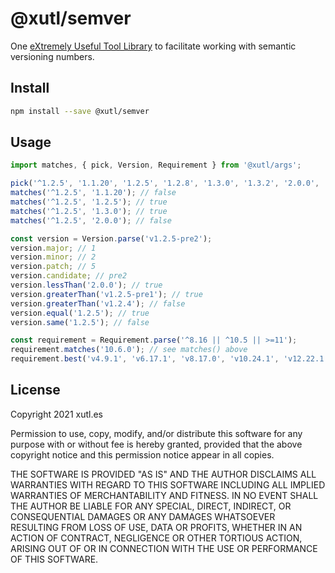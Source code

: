 # @xutl/semver

One [eXtremely Useful Tool Library](https://xutl.es) to facilitate working with semantic versioning numbers.

## Install

```sh
npm install --save @xutl/semver
```

## Usage

```javascript
import matches, { pick, Version, Requirement } from '@xutl/args';

pick('^1.2.5', '1.1.20', '1.2.5', '1.2.8', '1.3.0', '1.3.2', '2.0.0', '2.0.1'); // 1.2.3
matches('^1.2.5', '1.1.20'); // false
matches('^1.2.5', '1.2.5'); // true
matches('^1.2.5', '1.3.0'); // true
matches('^1.2.5', '2.0.0'); // false

const version = Version.parse('v1.2.5-pre2');
version.major; // 1
version.minor; // 2
version.patch; // 5
version.candidate; // pre2
version.lessThan('2.0.0'); // true
version.greaterThan('v1.2.5-pre1'); // true
version.greaterThan('v1.2.4'); // false
version.equal('1.2.5'); // true
version.same('1.2.5'); // false

const requirement = Requirement.parse('^8.16 || ^10.5 || >=11');
requirement.matches('10.6.0'); // see matches() above
requirement.best('v4.9.1', 'v6.17.1', 'v8.17.0', 'v10.24.1', 'v12.22.1', 'v14.17.1'); // '14.17.1'
```

## License

Copyright 2021 xutl.es

Permission to use, copy, modify, and/or distribute this software for any purpose with or without fee is hereby granted, provided that the above copyright notice and this permission notice appear in all copies.

THE SOFTWARE IS PROVIDED "AS IS" AND THE AUTHOR DISCLAIMS ALL WARRANTIES WITH REGARD TO THIS SOFTWARE INCLUDING ALL IMPLIED WARRANTIES OF MERCHANTABILITY AND FITNESS. IN NO EVENT SHALL THE AUTHOR BE LIABLE FOR ANY SPECIAL, DIRECT, INDIRECT, OR CONSEQUENTIAL DAMAGES OR ANY DAMAGES WHATSOEVER RESULTING FROM LOSS OF USE, DATA OR PROFITS, WHETHER IN AN ACTION OF CONTRACT, NEGLIGENCE OR OTHER TORTIOUS ACTION, ARISING OUT OF OR IN CONNECTION WITH THE USE OR PERFORMANCE OF THIS SOFTWARE.
